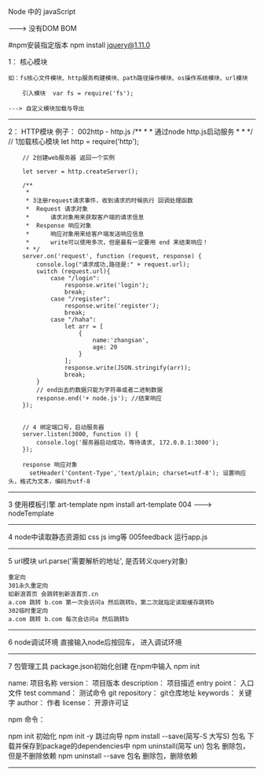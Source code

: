 Node 中的 javaScript

   --->  没有DOM BOM
   
   #npm安装指定版本
   npm install jquery@1.11.0
   
1： 核心模块
    
    如：fs核心文件模块、http服务构建模块、path路径操作模块、os操作系统模块、url模块
    
        引入模块  var fs = require('fs');

    ---> 自定义模块加载与导出

-----------------------------------------------------------------------------
2： HTTP模块
    例子： 002http - http.js
        /**
        *
        * 通过node http.js启动服务
         *
        * */
        // 1加载核心模块
        let http = require('http');
        
        // 2创建web服务器 返回一个实例
        
        let server = http.createServer();
        
        /**
         *
         * 3注册request请求事件，收到请求的时候执行 回调处理函数
         *  Request 请求对象
         *      请求对象用来获取客户端的请求信息
         *  Response 响应对象
         *      响应对象用来给客户端发送响应信息
         *      write可以使用多次，但是最有一定要用 end 来结束响应！
         * */
        server.on('request', function (request, response) {
            console.log("请求成功,路径是:" + request.url);
            switch (request.url){
                case "/login":
                    response.write('login');
                    break;
                case "/register":
                    response.write('register');
                    break;
                case "/haha":
                    let arr = [
                        {
                            name:'zhangsan',
                            age: 20
                        }
                    ];
                    response.write(JSON.stringify(arr));
                    break;
            }
            // end出去的数据只能为字符串或者二进制数据
            response.end('+ node.js'); //结束响应
        });
        
        
        // 4 绑定端口号，启动服务器
        server.listen(3000, function () {
            console.log('服务器启动成功，等待请求, 172.0.0.1:3000');
        });
         
        response 响应对象
          setHeader('Content-Type','text/plain; charset=utf-8'); 设置响应头，格式为文本，编码为utf-8
        
------------------------------------------------------------------------

3 使用模板引擎 art-template  npm install art-template
 004 ---> nodeTemplate

------------------------------------------------------------------------

4 node中读取静态资源如 css js img等
  005feedback 运行app.js
  
------------------------------------------------------------------------

5 url模块
    url.parse('需要解析的地址', 是否转义query对象)
    
    重定向
    301永久重定向
    如新浪首页 会跳转到新浪首页.cn
    a.com 跳转 b.com 第一次会访问a 然后跳转b，第二次就指定读取缓存跳转b
    302临时重定向
    a.com 跳转 b.com 每次会访问a 然后跳转b

------------------------------------------------------------------------

6 node调试环境
  直接输入node后按回车， 进入调试环境

------------------------------------------------------------------------

7 包管理工具
 package.json初始化创建
 在npm中输入 npm init

 name: 项目名称
 version： 项目版本
 description： 项目描述
 entry point： 入口文件
 test command： 测试命令
 git repository： git仓库地址
 keywords： 关键字
 author： 作者
 license： 开源许可证

 npm 命令：

 npm init 初始化
 npm init -y 跳过向导
 npm install --save(简写-S 大写S) 包名 下载并保存到package的dependencies中
 npm uninstall(简写 un) 包名 删除包，但是不删除依赖
 npm uninstall --save 包名 删除包，删除依赖


------------------------------------------------------------------------



  

